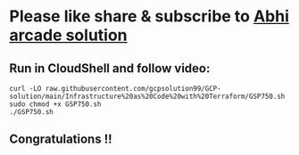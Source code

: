 # Please like share & subscribe to [Abhi arcade solution](http://www.youtube.com/@Abhi_Arcade_Solution)

## Run in CloudShell and follow video:

```
curl -LO raw.githubusercontent.com/gcpsolution99/GCP-solution/main/Infrastructure%20as%20Code%20with%20Terraform/GSP750.sh
sudo chmod +x GSP750.sh
./GSP750.sh
```


## Congratulations !!
